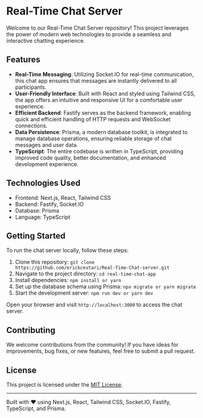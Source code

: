 # Real-Time Chat Server

Welcome to our Real-Time Chat Server repository! This project leverages the power of modern web technologies to provide a seamless and interactive chatting experience.

## Features

- **Real-Time Messaging**: Utilizing Socket.IO for real-time communication, this chat app ensures that messages are instantly delivered to all participants.
- **User-Friendly Interface**: Built with React and styled using Tailwind CSS, the app offers an intuitive and responsive UI for a comfortable user experience.
- **Efficient Backend**: Fastify serves as the backend framework, enabling quick and efficient handling of HTTP requests and WebSocket connections.
- **Data Persistence**: Prisma, a modern database toolkit, is integrated to manage database operations, ensuring reliable storage of chat messages and user data.
- **TypeScript**: The entire codebase is written in TypeScript, providing improved code quality, better documentation, and enhanced development experience.

## Technologies Used

- Frontend: Next.js, React, Tailwind CSS
- Backend: Fastify, Socket.IO
- Database: Prisma
- Language: TypeScript

## Getting Started

To run the chat server locally, follow these steps:

1. Clone this repository: `git clone https://github.com/erickcestari/Real-Time-Chat-server.git`
2. Navigate to the project directory: `cd real-time-chat-app`
3. Install dependencies: `npm install or yarn`
4. Set up the database schema using Prisma: `npx migrate or yarn migrate`
5. Start the development server: `npm run dev or yarn dev`

Open your browser and visit `http://localhost:3000` to access the chat server.

## Contributing

We welcome contributions from the community! If you have ideas for improvements, bug fixes, or new features, feel free to submit a pull request.

## License

This project is licensed under the [MIT License](LICENSE).

---

Built with ❤️ using Next.js, React, Tailwind CSS, Socket.IO, Fastify, TypeScript, and Prisma.
